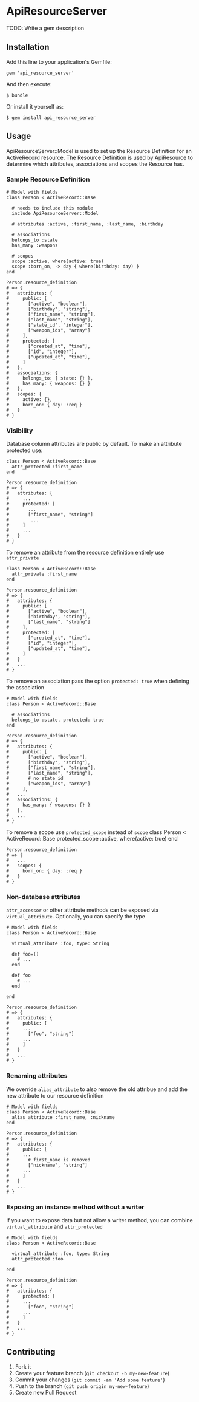 # ApiResourceServer

TODO: Write a gem description

## Installation

Add this line to your application's Gemfile:

    gem 'api_resource_server'

And then execute:

    $ bundle

Or install it yourself as:

    $ gem install api_resource_server

## Usage

ApiResourceServer::Model is used to set up the Resource Definition for
an ActiveRecord resource.  The Resource Definition is used by ApiResource
to determine which attributes, associations and scopes the Resource has.

### Sample Resource Definition

    # Model with fields
    class Person < ActiveRecord::Base

      # needs to include this module
      include ApiResourceServer::Model

      # attributes :active, :first_name, :last_name, :birthday

      # associations
      belongs_to :state
      has_many :weapons

      # scopes
      scope :active, where(active: true)
      scope :born_on, -> day { where(birthday: day) }
    end

    Person.resource_definition
    # => {
    #   attributes: {
    #     public: [
    #       ["active", "boolean"],
    #       ["birthday", "string"],
    #       ["first_name", "string"],
    #       ["last_name", "string"],
    #       ["state_id", "integer"],
    #       ["weapon_ids", "array"]
    #     ],
    #     protected: [
    #       ["created_at", "time"],
    #       ["id", "integer"],
    #       ["updated_at", "time"],
    #     ]
    #   },
    #   associations: {
    #     belongs_to: { state: {} },
    #     has_many: { weapons: {} }
    #   },
    #   scopes: {
    #     active: {},
    #     born_on: { day: :req }
    #   }
    # }

### Visibility

Database column attributes are public by default.  To make an attribute
protected use:

    class Person < ActiveRecord::Base
      attr_protected :first_name
    end

    Person.resource_definition
    # => {
    #   attributes: {
    #     ...
    #     protected: [
    #       ...
    #       ["first_name", "string"]
    #        ...
    #     ]
    #     ...
    #   }
    # }

To remove an attribute from the resource definition entirely
use `attr_private`

    class Person < ActiveRecord::Base
      attr_private :first_name
    end

    Person.resource_definition
    # => {
    #   attributes: {
    #     public: [
    #       ["active", "boolean"],
    #       ["birthday", "string"],
    #       ["last_name", "string"]
    #     ],
    #     protected: [
    #       ["created_at", "time"],
    #       ["id", "integer"],
    #       ["updated_at", "time"],
    #     ]
    #   }
    #   ...
    # }

To remove an association pass the option `protected: true`
when defining the association

    # Model with fields
    class Person < ActiveRecord::Base

      # associations
      belongs_to :state, protected: true
    end

    Person.resource_definition
    # => {
    #   attributes: {
    #     public: [
    #       ["active", "boolean"],
    #       ["birthday", "string"],
    #       ["first_name", "string"],
    #       ["last_name", "string"],
    #       # no state_id
    #       ["weapon_ids", "array"]
    #     ],
    #   ...
    #   associations: {
    #     has_many: { weapons: {} }
    #   },
    #   ...
    # }

To remove a scope use `protected_scope` instead of `scope`
    class Person < ActiveRecord::Base
      protected_scope :active, where(active: true)
    end

    Person.resource_definition
    # => {
    #   ...
    #   scopes: {
    #     born_on: { day: :req }
    #   }
    # }

### Non-database attributes

`attr_accessor` or other attribute methods can be exposed via
`virtual_attribute`.  Optionally, you can specify the type

    # Model with fields
    class Person < ActiveRecord::Base

      virtual_attribute :foo, type: String

      def foo=()
        # ...
      end

      def foo
        # ...
      end

    end

    Person.resource_definition
    # => {
    #   attributes: {
    #     public: [
    #     ...
    #       ["foo", "string"]
    #     ...
    #     ]
    #   }
    #   ...
    # }

### Renaming attributes

We override `alias_attribute` to also remove the old attribue and
add the new attribute to our resource definition

    # Model with fields
    class Person < ActiveRecord::Base
      alias_attribute :first_name, :nickname
    end

    Person.resource_definition
    # => {
    #   attributes: {
    #     public: [
    #     ...
    #       # first_name is removed
    #       ["nickname", "string"]
    #     ...
    #     ]
    #   }
    #   ...
    # }

### Exposing an instance method without a writer

If you want to expose data but not allow a writer method, you can combine
`virtual_attribute` and `attr_protected`

    # Model with fields
    class Person < ActiveRecord::Base

      virtual_attribute :foo, type: String
      attr_protected :foo

    end

    Person.resource_definition
    # => {
    #   attributes: {
    #     protected: [
    #     ...
    #       ["foo", "string"]
    #     ...
    #     ]
    #   }
    #   ...
    # }

## Contributing

1. Fork it
2. Create your feature branch (`git checkout -b my-new-feature`)
3. Commit your changes (`git commit -am 'Add some feature'`)
4. Push to the branch (`git push origin my-new-feature`)
5. Create new Pull Request
